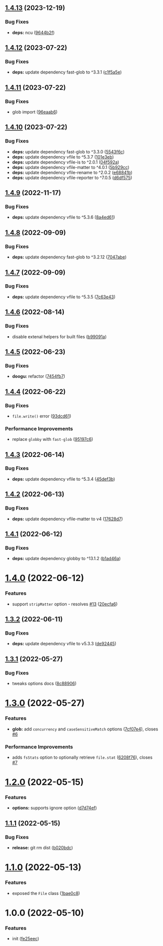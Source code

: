 ## [1.4.13](https://github.com/bent10/glob-reader/compare/v1.4.12...v1.4.13) (2023-12-19)


### Bug Fixes

* **deps:** ncu ([9644b2f](https://github.com/bent10/glob-reader/commit/9644b2f0c07052b9806f7fbd9f8a1611d16c0c35))

## [1.4.12](https://github.com/bent10/glob-reader/compare/v1.4.11...v1.4.12) (2023-07-22)


### Bug Fixes

* **deps:** update dependency fast-glob to ^3.3.1 ([c1f5a5e](https://github.com/bent10/glob-reader/commit/c1f5a5e7dbd79c5375786c63b6beef5eaea53360))

## [1.4.11](https://github.com/bent10/glob-reader/compare/v1.4.10...v1.4.11) (2023-07-22)


### Bug Fixes

* glob import ([96eaab6](https://github.com/bent10/glob-reader/commit/96eaab65aca4283dcc4a212e67bb7e6545bb0362))

## [1.4.10](https://github.com/bent10/glob-reader/compare/v1.4.9...v1.4.10) (2023-07-22)


### Bug Fixes

* **deps:** update dependency fast-glob to ^3.3.0 ([5543f6c](https://github.com/bent10/glob-reader/commit/5543f6c04a414e26f28fa338a7d2b9059488de35))
* **deps:** update dependency vfile to ^5.3.7 ([101e3eb](https://github.com/bent10/glob-reader/commit/101e3eba1b630ac7966083a92d6571f972f69f3e))
* **deps:** update dependency vfile-is to ^2.0.1 ([04f592a](https://github.com/bent10/glob-reader/commit/04f592ae4db507bc4a5c1c7bdd18dbe15b3e2cb7))
* **deps:** update dependency vfile-matter to ^4.0.1 ([5b929cc](https://github.com/bent10/glob-reader/commit/5b929cc22b5e88cd38735ee88cb7c81a4883e18c))
* **deps:** update dependency vfile-rename to ^2.0.2 ([e68841b](https://github.com/bent10/glob-reader/commit/e68841b40607f92318b80f2ee47b42c988ed3dc0))
* **deps:** update dependency vfile-reporter to ^7.0.5 ([d6df575](https://github.com/bent10/glob-reader/commit/d6df575712b1cdd2c03c490d7586f03369703bdb))

## [1.4.9](https://github.com/bent10/glob-reader/compare/v1.4.8...v1.4.9) (2022-11-17)

### Bug Fixes

- **deps:** update dependency vfile to ^5.3.6 ([8a4ed61](https://github.com/bent10/glob-reader/commit/8a4ed615fcb3ac9173c20a70dbf002d1cabfa999))

## [1.4.8](https://github.com/bent10/glob-reader/compare/v1.4.7...v1.4.8) (2022-09-09)

### Bug Fixes

- **deps:** update dependency fast-glob to ^3.2.12 ([7047abe](https://github.com/bent10/glob-reader/commit/7047abe569ab7fc8e6ec243a7e5d35690fc77048))

## [1.4.7](https://github.com/bent10/glob-reader/compare/v1.4.6...v1.4.7) (2022-09-09)

### Bug Fixes

- **deps:** update dependency vfile to ^5.3.5 ([7c63e43](https://github.com/bent10/glob-reader/commit/7c63e4394be810d973f95b9b76bebd5b092c98aa))

## [1.4.6](https://github.com/bent10/glob-reader/compare/v1.4.5...v1.4.6) (2022-08-14)

### Bug Fixes

- disable extenal helpers for built files ([b99091a](https://github.com/bent10/glob-reader/commit/b99091a6c6f3333d4fff27d32117150368d0410b))

## [1.4.5](https://github.com/bent10/glob-reader/compare/v1.4.4...v1.4.5) (2022-06-23)

### Bug Fixes

- **doogu:** refactor ([7454fb7](https://github.com/bent10/glob-reader/commit/7454fb76a9aae88d4840191fc91a1a66453bbf2a))

## [1.4.4](https://github.com/bent10/glob-reader/compare/v1.4.3...v1.4.4) (2022-06-22)

### Bug Fixes

- `file.write()` error ([93dcd61](https://github.com/bent10/glob-reader/commit/93dcd6121e50ff3df29b76cb5887d09d996c3b45))

### Performance Improvements

- replace `globby` with `fast-glob` ([95197c6](https://github.com/bent10/glob-reader/commit/95197c68ca8e7136ba7495472ef10a895ea352e6))

## [1.4.3](https://github.com/bent10/glob-reader/compare/v1.4.2...v1.4.3) (2022-06-14)

### Bug Fixes

- **deps:** update dependency vfile to ^5.3.4 ([45def3b](https://github.com/bent10/glob-reader/commit/45def3b845edf304fbaf39a993f96f376af298fa))

## [1.4.2](https://github.com/bent10/glob-reader/compare/v1.4.1...v1.4.2) (2022-06-13)

### Bug Fixes

- **deps:** update dependency vfile-matter to v4 ([17628d7](https://github.com/bent10/glob-reader/commit/17628d771f4783cff4d67382868be2e7a10e658a))

## [1.4.1](https://github.com/bent10/glob-reader/compare/v1.4.0...v1.4.1) (2022-06-12)

### Bug Fixes

- **deps:** update dependency globby to ^13.1.2 ([b1ad46a](https://github.com/bent10/glob-reader/commit/b1ad46a19db49bb2423dbe2dce393370712eef2e))

# [1.4.0](https://github.com/bent10/glob-reader/compare/v1.3.2...v1.4.0) (2022-06-12)

### Features

- support `stripMatter` option - resolves [#13](https://github.com/bent10/glob-reader/issues/13) ([20ecfa6](https://github.com/bent10/glob-reader/commit/20ecfa69d97423c8943530491404ada40a94f495))

## [1.3.2](https://github.com/bent10/glob-reader/compare/v1.3.1...v1.3.2) (2022-06-11)

### Bug Fixes

- **deps:** update dependency vfile to v5.3.3 ([de92445](https://github.com/bent10/glob-reader/commit/de924454fe93139b49fc3eae64e8aa0e3bc9880e))

## [1.3.1](https://github.com/bent10/glob-reader/compare/v1.3.0...v1.3.1) (2022-05-27)

### Bug Fixes

- tweaks options docs ([8c88906](https://github.com/bent10/glob-reader/commit/8c88906c62e1c8eb2d9e286e0c54c98a2576f461))

# [1.3.0](https://github.com/bent10/glob-reader/compare/v1.2.0...v1.3.0) (2022-05-27)

### Features

- **glob:** add `concurrency` and `caseSensitiveMatch` options ([7cf07e4](https://github.com/bent10/glob-reader/commit/7cf07e41b7fec9ef07262908ad2aaa87a5b1bff3)), closes [#6](https://github.com/bent10/glob-reader/issues/6)

### Performance Improvements

- adds `fsStats` option to optionally retrieve `file.stat` ([6208f76](https://github.com/bent10/glob-reader/commit/6208f76815de621842b1d166e54f1861f8baf535)), closes [#7](https://github.com/bent10/glob-reader/issues/7)

# [1.2.0](https://github.com/bent10/glob-reader/compare/v1.1.1...v1.2.0) (2022-05-15)

### Features

- **options:** supports ignore option ([d7d74ef](https://github.com/bent10/glob-reader/commit/d7d74ef986baaa66e6ae0072371744431a0e55ff))

## [1.1.1](https://github.com/bent10/glob-reader/compare/v1.1.0...v1.1.1) (2022-05-15)

### Bug Fixes

- **release:** git rm dist ([b020bdc](https://github.com/bent10/glob-reader/commit/b020bdc57aa66fe70f73887aeea8228abc649ffb))

# [1.1.0](https://github.com/bent10/glob-reader/compare/v1.0.0...v1.1.0) (2022-05-13)

### Features

- exposed the `File` class ([1bae0c8](https://github.com/bent10/glob-reader/commit/1bae0c879b48d34979d56dd72ba6fcd7edfc7625))

# 1.0.0 (2022-05-10)

### Features

- init ([fe25eec](https://github.com/bent10/glob-reader/commit/fe25eec5ef23566a2a1297ae9c48b5a1e5a4d074))
